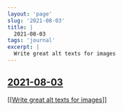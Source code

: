 ```yaml
---
layout: 'page'
slug: '2021-08-03'
title: |
  2021-08-03
tags: 'journal'
excerpt: |
  Write great alt texts for images
---
```


<h2 class="text-3xl font-semibold mb-4"><a class="rounded-sm focus:outline-none focus:ring-2 focus:ring-offset-2 dark:focus:ring-offset-gray-900 dark:focus:ring-pink-400 focus:ring-pink-700" href="/journals/2021-08-03">2021-08-03</a></h2>

<div class="space-y-3">
<div class="element-block ml-0"><div class="flex-1"><a class="text-teal-700 dark:text-teal-400 rounded-sm group focus:outline-none focus:ring-2 focus:ring-offset-2 dark:focus:ring-offset-gray-900 dark:focus:ring-pink-400 focus:ring-pink-700" href="/pages/write-great-alt-texts-for-images"><span class="text-gray-300 dark:text-gray-500 group-hover:text-teal-900">[[</span>Write great alt texts for images<span class="text-gray-300 dark:text-gray-500 group-hover:text-teal-900">]]</span></a></div></div>
</div>


